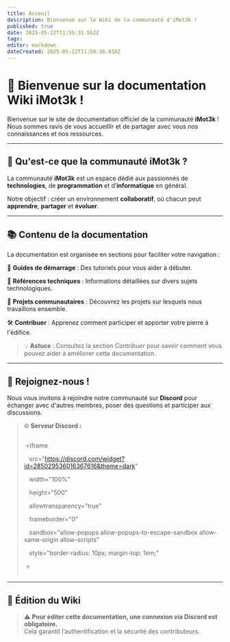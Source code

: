 ```yaml
---
title: Acceuil
description: Bienvenue sur le Wiki de la communauté d'iMot3k !
published: true
date: 2025-05-22T11:55:31.552Z
tags: 
editor: markdown
dateCreated: 2025-05-22T11:50:36.810Z
---
```


# 🧠 Bienvenue sur la documentation Wiki iMot3k !

Bienvenue sur le site de documentation officiel de la communauté **iMot3k** !  
Nous sommes ravis de vous accueillir et de partager avec vous nos connaissances et nos ressources.

---

## 🤖 Qu'est-ce que la communauté iMot3k ?

La communauté **iMot3k** est un espace dédié aux passionnés de **technologies**, de **programmation** et d’**informatique** en général.

Notre objectif : créer un environnement **collaboratif**, où chacun peut **apprendre**, **partager** et **évoluer**.

---

## 📚 Contenu de la documentation

La documentation est organisée en sections pour faciliter votre navigation :

🚀 **Guides de démarrage** : Des tutoriels pour vous aider à débuter.

📖 **Références techniques** : Informations détaillées sur divers sujets technologiques.

🤝 **Projets communautaires** : Découvrez les projets sur lesquels nous travaillons ensemble.

🛠️ **Contribuer** : Apprenez comment participer et apporter votre pierre à l'édifice.

> 💡 **Astuce** : Consultez la section *Contribuer* pour savoir comment vous pouvez aider à améliorer cette documentation.

---

## 💬 Rejoignez-nous !

Nous vous invitons à rejoindre notre communauté sur **Discord** pour échanger avec d'autres membres, poser des questions et participer aux discussions.

> 🌐 **Serveur Discord :**
> 
> <div style="max-width: 100%; overflow-x: auto;">
> 
>  <iframe
> 
>    src="https://discord.com/widget?id=285029536016367616&theme=dark"
> 
>    width="100%"
> 
>    height="500"
> 
>    allowtransparency="true"
> 
>    frameborder="0"
> 
>    sandbox="allow-popups allow-popups-to-escape-sandbox allow-same-origin allow-scripts"
> 
>    style="border-radius: 10px; margin-top: 1em;"
> 
>  ></iframe>
> 
> </div>

---

## 🔐 Édition du Wiki

> ⚠️ **Pour éditer cette documentation, une connexion via Discord est obligatoire.**  
> Cela garantit l’authentification et la sécurité des contributeurs.